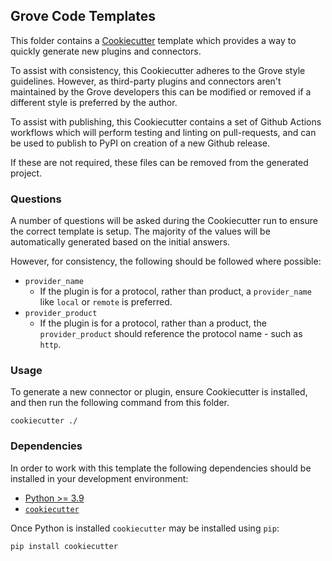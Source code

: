 ## Grove Code Templates

This folder contains a [Cookiecutter](https://github.com/cookiecutter/cookiecutter)
template which provides a way to quickly generate new plugins and connectors.

To assist with consistency, this Cookiecutter adheres to the Grove style guidelines.
However, as third-party plugins and connectors aren't maintained by the Grove developers
this can be modified or removed if a different style is preferred by the author.

To assist with publishing, this Cookiecutter contains a set of Github Actions workflows
which will perform testing and linting on pull-requests, and can be used to publish
to PyPI on creation of a new Github release.

If these are not required, these files can be removed from the generated project.

### Questions

A number of questions will be asked during the Cookiecutter run to ensure the correct
template is setup. The majority of the values will be automatically generated based on
the initial answers.

However, for consistency, the following should be followed where possible:

* `provider_name`
  * If the plugin is for a protocol, rather than product, a `provider_name` like `local`
    or `remote` is preferred.
* `provider_product`
  * If the plugin is for a protocol, rather than a product, the `provider_product`
    should reference the protocol name - such as `http`.

### Usage

To generate a new connector or plugin, ensure Cookiecutter is installed, and then run
the following command from this folder.

```shell
cookiecutter ./
```

### Dependencies

In order to work with this template the following dependencies should be installed in
your development environment:

* [Python >= 3.9](https://www.python.org/downloads/release/python-390/)
* [`cookiecutter`](https://github.com/cookiecutter/cookiecutter)

Once Python is installed `cookiecutter` may be installed using `pip`:

```shell
pip install cookiecutter
```
